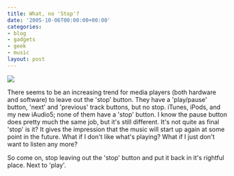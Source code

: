 ```yaml
---
title: What, no 'Stop'?
date: '2005-10-06T00:00:00+00:00'
categories:
- blog
- gadgets
- geek
- music
layout: post
---
```


<img src="/images/stop.jpg" class="left" />

There seems to be an increasing trend for media players (both hardware and software) to leave out the 'stop' button.  They have a 'play/pause' button, 'next' and 'previous' track buttons, but no stop.  iTunes, iPods, and my new iAudio5; none of them have a 'stop' button.  I know the pause button does pretty much the same job, but it's still different.  It's not quite as final 'stop' is it?  It gives the impression that the music will start up again at some point in the future.  What if I don't like what's playing?  What if I just don't want to listen any more?

So come on, stop leaving out the 'stop' button and put it back in it's rightful place.  Next to 'play'.




